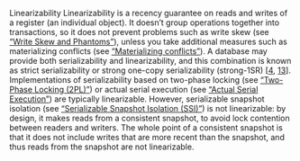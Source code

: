 Linearizability Linearizability is a recency guarantee on reads and writes of a register (an individual object).
It doesn’t group operations together into transactions, so it does not prevent problems such as
write skew (see [“Write Skew and Phantoms”](ch07.html#sec_transactions_write_skew)), unless you take additional measures such as
materializing conflicts (see [“Materializing conflicts”](ch07.html#sec_transactions_materializing_conflicts)). 
A database may provide both serializability and linearizability, and this combination is known as
strict serializability or strong one-copy serializability (strong-1SR)
[[4](ch09.html#Bailis2014vc_ch9),
[13](ch09.html#Bernstein1987va_ch9)]. Implementations of serializability
based on two-phase locking (see [“Two-Phase Locking (2PL)”](ch07.html#sec_transactions_2pl)) or actual serial execution (see
[“Actual Serial Execution”](ch07.html#sec_transactions_serial)) are typically linearizable. 
However, serializable snapshot isolation (see [“Serializable Snapshot Isolation (SSI)”](ch07.html#sec_transactions_ssi)) is not linearizable: by
design, it makes reads from a consistent snapshot, to avoid lock contention between readers and
writers. The whole point of a consistent snapshot is that it does not include writes that are more
recent than the snapshot, and thus reads from the snapshot are not linearizable.